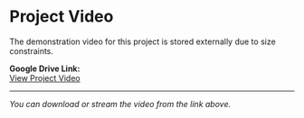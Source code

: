 # Project Video

The demonstration video for this project is stored externally due to size constraints.

**Google Drive Link:**  
[View Project Video](https://drive.google.com/file/d/109xiQaD_avmqW_9HD8JFUJiHowHn3nJS/view?usp=sharing)

---

_You can download or stream the video from the link above._
